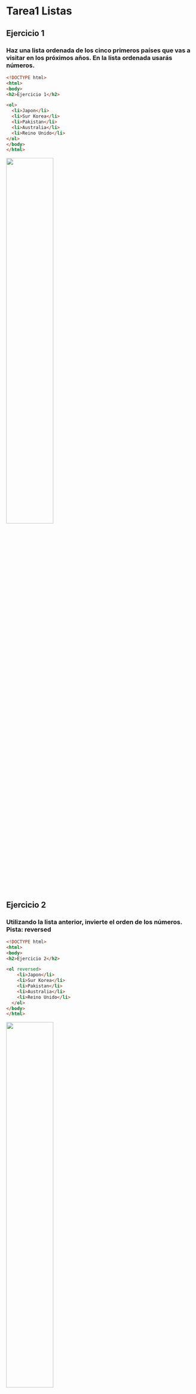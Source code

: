 # Tarea1 Listas

## Ejercicio 1

### Haz una lista ordenada de los cinco primeros países que vas a visitar en los próximos años. En la lista ordenada usarás números.
 
```html
<!DOCTYPE html>
<html>
<body>
<h2>Ejercicio 1</h2>

<ol>
  <li>Japon</li>
  <li>Sur Korea</li>
  <li>Pakistan</li>
  <li>Australia</li>
  <li>Reino Unido</li>
</ol>  
</body>
</html>
```
<img src="2024-03-05_15-02.png" width="50%">

## Ejercicio 2
### Utilizando la lista anterior, invierte el orden de los números. Pista: reversed

```html
<!DOCTYPE html>
<html>
<body>
<h2>Ejercicio 2</h2>

<ol reversed>
    <li>Japon</li>
    <li>Sur Korea</li>
    <li>Pakistan</li>
    <li>Australia</li>
    <li>Reino Unido</li>
  </ol>  
</body>
</html>
```
<img src="2024-03-05_15-02_1.png" width="50%">

## Ejercicio 3
### Haz una lista ordenada con letras en mayúscula de tus comidas favoritas. Pista: type A

```html
<!DOCTYPE html>
<html>
<body>
<h2>Ejercicio 3</h2>
<ol type="A">
  <li>Pizza</li>
  <li>Tteokbokki</li>
  <li>Pollo frito</li>
</ol> 
</body>
</html>
```
<img src="2024-03-05_15-03.png" width="50%">

## Ejercicio 4
### Utilizando la lista ordenada del ejercicio 3, ahora ordena tus comidas favoritas con números romanos en mayúscula.Pista: type l

```html
<!DOCTYPE html>
<html>
<body>
<h2>Ejercicio 4</h2>
<ol type="I">
  <li>Pizza</li>
  <li>Tteokbokki</li>
  <li>Pollo frito</li>
</ol> 
</body>
</html>
```
<img src="2024-03-05_15-03_1.png" width="50%">

## Ejercicio 5
### Haz una lista desordenada de tus películas favoritas. Utilizarás para el estilo de la lista cuadraditos negros.Pista: Type square

```html
<!DOCTYPE html>
<html>
<body>
<h2>Ejercicio 5</h2>
<ul type="square">
  <li>Spiderman</li>
  <li>Spiderman 2</li>
  <li>Spiderman 3</li>
</ul> 
</body>
</html>
```
<img src="2024-03-05_15-03_2.png" width="50%">

## Ejercicio 6
### Usando como ejemplo la lista desordenada del ejercicio 5, ahora utiliza como estilode la lista puntos o circulitos negros. Pista: type disk

```html
<!DOCTYPE html>
<html>
<body>
<h2>Ejercicio 6</h2>
<ul type="disk">
  <li>Spiderman</li>
  <li>Spiderman 2</li>
  <li>Spiderman 3</li>
</ul> 
</body>
</html>
```
<img src="2024-03-05_15-03_3.png" width="50%">

## Ejercicio 7
### Haz una lista anidada de ciudades que quieres visitar en los próximos cinco años de al menos tres países distintos.

```html
<!DOCTYPE html>
<html>
<body>
<h2>Ejercicio 7</h2>
<ul>
  <li>America</li>
  <li>Japon
    <ul>
      <li>Tokyo</li>
      <li>Kyoto</li>
    </ul>
  </li>
  <li>Pakitan</li>
</ul>
</body>
</html>
```

<img src="2024-03-05_15-03_4.png" width="50%">
